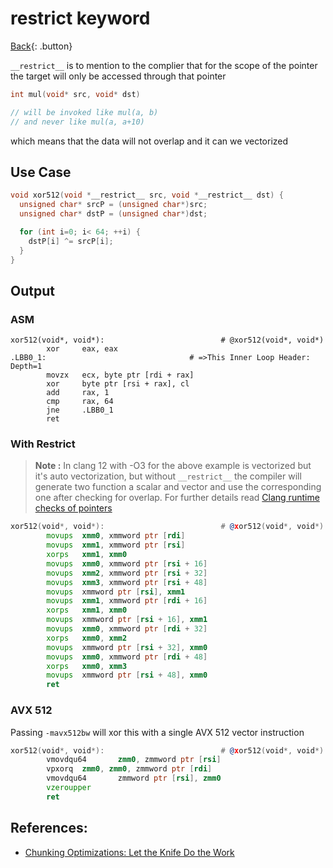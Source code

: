 # __restrict__ keyword

[Back](./c-compiler.md){: .button}

`__restrict__` is to mention to the complier that for the scope of the pointer the target will only be accessed through that pointer

```cpp
int mul(void* src, void* dst)

// will be invoked like mul(a, b)
// and never like mul(a, a+10)
```

which means that the data will not overlap and it can we vectorized

## Use Case

```cpp
void xor512(void *__restrict__ src, void *__restrict__ dst) {
  unsigned char* srcP = (unsigned char*)src;
  unsigned char* dstP = (unsigned char*)dst;

  for (int i=0; i< 64; ++i) {
    dstP[i] ^= srcP[i];
  }
}
```

## Output

### ASM

```
xor512(void*, void*):                          # @xor512(void*, void*)
        xor     eax, eax
.LBB0_1:                                # =>This Inner Loop Header: Depth=1
        movzx   ecx, byte ptr [rdi + rax]
        xor     byte ptr [rsi + rax], cl
        add     rax, 1
        cmp     rax, 64
        jne     .LBB0_1
        ret
```

### With Restrict

> **Note :** In clang 12 with -O3 for the above example is vectorized but it's auto vectorization, but without `__restrict__` the compiler will generate two function a scalar and vector and use the corresponding one after checking for overlap. For further details read [Clang runtime checks of pointers](https://llvm.org/docs/Vectorizers.html#runtime-checks-of-pointers)

```asm
xor512(void*, void*):                          # @xor512(void*, void*)
        movups  xmm0, xmmword ptr [rdi]
        movups  xmm1, xmmword ptr [rsi]
        xorps   xmm1, xmm0
        movups  xmm0, xmmword ptr [rsi + 16]
        movups  xmm2, xmmword ptr [rsi + 32]
        movups  xmm3, xmmword ptr [rsi + 48]
        movups  xmmword ptr [rsi], xmm1
        movups  xmm1, xmmword ptr [rdi + 16]
        xorps   xmm1, xmm0
        movups  xmmword ptr [rsi + 16], xmm1
        movups  xmm0, xmmword ptr [rdi + 32]
        xorps   xmm0, xmm2
        movups  xmmword ptr [rsi + 32], xmm0
        movups  xmm0, xmmword ptr [rdi + 48]
        xorps   xmm0, xmm3
        movups  xmmword ptr [rsi + 48], xmm0
        ret
```

### AVX 512

Passing `-mavx512bw` will xor this with a single AVX 512 vector instruction

```asm
xor512(void*, void*):                          # @xor512(void*, void*)
        vmovdqu64       zmm0, zmmword ptr [rsi]
        vpxorq  zmm0, zmm0, zmmword ptr [rdi]
        vmovdqu64       zmmword ptr [rsi], zmm0
        vzeroupper
        ret
```

## References:

- [Chunking Optimizations: Let the Knife Do the Work](https://nullprogram.com/blog/2019/12/09/)
